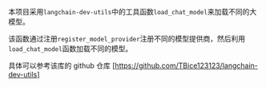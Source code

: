 本项目采用`langchain-dev-utils`中的工具函数`load_chat_model`来加载不同的大模型。

该函数通过注册`register_model_provider`注册不同的模型提供商，然后利用`load_chat_model`函数加载不同的模型。

具体可以参考该库的 github 仓库 [https://github.com/TBice123123/langchain-dev-utils]
